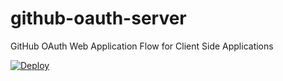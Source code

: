# github-oauth-server
GitHub OAuth Web Application Flow for Client Side Applications

[![Deploy](https://www.herokucdn.com/deploy/button.svg)](https://heroku.com/deploy)
